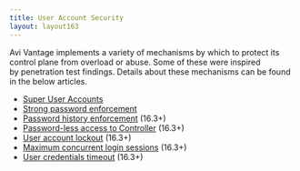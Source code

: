 ```yaml
---
title: User Account Security
layout: layout163
---
```

Avi Vantage implements a variety of mechanisms by which to protect its control plane from overload or abuse. Some of these were inspired by penetration test findings. Details about these mechanisms can be found in the below articles.

* <a href="{% vpath %}/super-user-accounts/">Super User Accounts </a>
* <a href="{% vpath %}/strong-password-enforcement/">Strong password enforcement</a>
* <a href="{% vpath %}/password-history-enforcement/">Password history enforcement</a> (16.3+)
* <a href="{% vpath %}/ssh-users-and-keys/#ssh-key-based-controller-login">Password-less access to Controller</a> (16.3+)
* <a href="{% vpath %}/user-account-lockout/">User account lockout</a> (16.3+)
* <a href="{% vpath %}/maximum-concurrent-login-sessions/">Maximum concurrent login sessions</a> (16.3+)
* <a href="{% vpath %}/user-credentials-timeout">User credentials timeout</a> (16.3+)